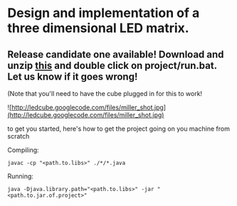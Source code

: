 # Design and implementation of a three dimensional LED matrix. #

## **Release candidate one available! Download and unzip [this](http://ledcube.googlecode.com/files/MagicCube-0.0.1.zip) and double click on project/run.bat. Let us know if it goes wrong!** ##
(Note that you'll need to have the cube plugged in for this to work!

![http://ledcube.googlecode.com/files/miller_shot.jpg](http://ledcube.googlecode.com/files/miller_shot.jpg)

to get you started, here's how to get the project going on you machine from scratch

Compiling:
```
javac -cp "<path.to.libs>" ./*/*.java
```

Running:
```
java -Djava.library.path="<path.to.libs>" -jar "<path.to.jar.of.project>"
```